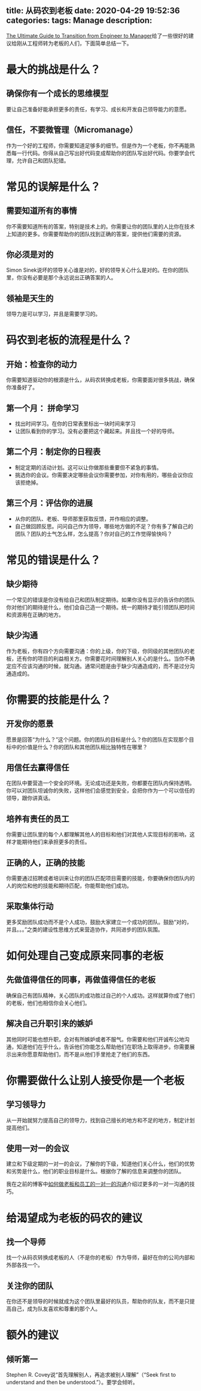 title: 从码农到老板
date: 2020-04-29 19:52:36
categories:
tags: Manage
description:
---
[The Ultimate Guide to Transition from Engineer to Manager](https://codingsans.com/blog/transition-engineer-manager)给了一些很好的建议给刚从工程师转为老板的人们，下面简单总结一下。

# 最大的挑战是什么？

## 确保你有一个成长的思维模型

要让自己准备好能承担更多的责任，有学习、成长和开发自己领导能力的意愿。

## 信任，不要微管理（Micromanage）

作为一个好的工程师，你需要知道足够多的细节。但是作为一个老板，你不再能熟悉每一行代码。你得从自己写出好代码变成帮助你的团队写出好代码。你要学会代理，允许自己和团队犯错。

# 常见的误解是什么？

## 需要知道所有的事情

你不需要知道所有的答案，特别是技术上的。你需要让你的团队里的人比你在技术上知道的更多。你需要帮助你的团队找到正确的答案，提供他们需要的资源。

## 你必须是对的

Simon Sinek说坏的领导关心谁是对的，好的领导关心什么是对的。在你的团队里，你没有必要是那个永远说出正确答案的人。

## 领袖是天生的

领导力是可以学习，并且是需要学习的。

# 码农到老板的流程是什么？

## 开始：检查你的动力

你需要知道驱动你的根源是什么，从码农转换成老板，你需要面对很多挑战，确保你准备好了。

## 第一个月： 拼命学习

* 找出时间学习。在你的日常表里标出一块时间来学习
* 让团队看到你的学习。没有必要把这个藏起来。并且找一个好的导师。

## 第二个月：制定你的日程表

* 制定定期的活动计划。这可以让你做那些重要但不紧急的事情。
* 挑选你的会议。你需要决定哪些会议你需要参加，对你有用的，哪些会议你应该拒绝掉。

## 第三个月：评估你的进展

* 从你的团队、老板、导师那里获取反馈，并作相应的调整。
* 自己做回顾反思。问问自己作为领导，哪些地方做的不足？你有多了解自己的团队？团队的士气怎么样，怎么提高？你对自己的工作觉得愉快吗？

# 常见的错误是什么？

## 缺少期待

一个常见的错误是你没有给自己和团队制定期待。如果你没有显示的告诉你的团队你对他们的期待是什么，他们会自己造一个期待。统一的期待才能引领团队把时间和资源用在正确的地方。

## 缺少沟通

作为老板，你有四个方向需要沟通：你的上级，你的下级，你同级的其他团队的老板，还有你的项目的利益相关方。你需要花时间理解别人关心的是什么。当你不确定应不应该沟通的时候，就沟通。通常问题是由于缺少沟通造成的，而不是过分沟通造成的。

# 你需要的技能是什么？

## 开发你的愿景

愿景是回答“为什么？”这个问题。你的团队的目标是什么？你的团队在实现那个目标中的价值是什么？你的团队和其他团队相比独特性在哪里？

## 用信任去赢得信任

在团队中要营造一个安全的环境。无论成功还是失败，你都要在团队内保持透明。你可以对团队坦诚你的失败，这样他们会感觉到安全，会把你作为一个可以信任的领导，跟你讲真话。

## 培养有责任的员工

你需要让团队里的每个人都理解其他人的目标和他们对其他人实现目标的影响，这样才能期待他们来承担更多的责任。

## 正确的人，正确的技能

你需要通过招聘或者培训来让你的团队匹配项目需要的技能，你要确保你团队内的人的岗位和他的技能和期待匹配，你能帮助他们成功。

## 采取集体行动

更多奖励团队成功而不是个人成功，鼓励大家建立一个成功的团队。鼓励“对的，并且。。。”之类的建设性思维方式来营造协作，共同进步的团队氛围。

# 如何处理自己变成原来同事的老板

## 先做值得信任的同事，再做值得信任的老板

确保自己有团队精神，关心团队的成功胜过自己的个人成功。这样就算你成了他们的老板，他们也相信你会关心他们。

## 解决自己升职引来的嫉妒

其他同时可能也想升职，会对有所嫉妒或者不服气。你需要和他们开诚布公地沟通，知道他们在乎什么，告诉他们你能怎么帮助他们在职场上取得进步。你需要展示出来你愿意帮助他们，而不是从他们手里抢走了他们的东西。

# 你需要做什么让别人接受你是一个老板

## 学习领导力

从一开始就努力提高自己的领导力，找到自己擅长的地方和不足的地方，制定计划提高他们。

## 使用一对一的会议

建立和下级定期的一对一的会议，了解你的下级，知道他们关心什么，他们的优势和劣势是什么，他们的职业目标是什么。根据你了解的信息来调整你的团队。

我在之前的博客中[如何做老板和员工的一对一的沟通](/2020/03/16/one-on-one-talk/)介绍过更多的一对一沟通的技巧。

# 给渴望成为老板的码农的建议

## 找一个导师

找一个从码农转换成老板的人（不是你的老板）作为导师，最好在你的公司内部和外部各找一个。

## 关注你的团队

在你还不是领导的时候就成为这个团队里最好的队员，帮助你的队友，而不是只提高自己，成为队友喜欢和尊重的那个人。

# 额外的建议

## 倾听第一

Stephen R. Covey说“首先理解别人，再追求被别人理解”（“Seek first to understand and then be understood.”）。要学会倾听。